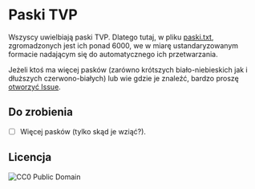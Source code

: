 # Paski TVP

Wszyscy uwielbiają paski TVP. Dlatego tutaj, w pliku [paski.txt](paski.txt), zgromadzonych jest ich ponad 6000, we w miarę ustandaryzowanym formacie nadającym się do automatycznego ich przetwarzania.

Jeżeli ktoś ma więcej pasków (zarówno krótszych biało-niebieskich jak i dłuższych czerwono-białych) lub wie gdzie je znaleźć, bardzo proszę [otworzyć Issue](https://github.com/Aleshkev/paski-tvp/issues/new). 

## Do zrobienia

- [ ] Więcej pasków (tylko skąd je wziąć?).

## Licencja

![CC0 Public Domain](http://i.creativecommons.org/p/mark/1.0/88x31.png)
